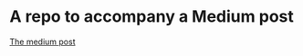 # A repo to accompany a Medium post
[The medium post](https://medium.com/@stevenpcurtis.sc/annotating-swift-code-d2532779f98d)
